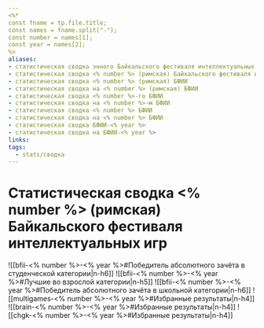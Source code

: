 ```yaml
---
<%*
const fname = tp.file.title;
const names = fname.split("-"); 
const number = names[1];
const year = names[2];
%>
aliases:
- статистическая сводка энного Байкальского фестиваля интеллектуальных игр
- статистическая сводка <% number %> (римская) Байкальского фестиваля интеллектуальных игр
- статистическая сводка <% number %> (римская) БФИИ
- статистическая сводка на <% number %> (римская) БФИИ
- статистическая сводка <% number %>-го БФИИ
- статистическая сводка на <% number %>-м БФИИ
- статистическая сводка <% number %> БФИИ
- статистическая сводка на <% number %> БФИИ
- статистическая сводка БФИИ-<% year %>
- статистическая сводка на БФИИ-<% year %>
links:
tags:
  - stats/сводка
---
```

# Статистическая сводка <% number %> (римская) Байкальского фестиваля интеллектуальных игр

![[bfii-<% number %>-<% year %>#Победитель абсолютного зачёта в студенческой категории|n-h6]]
![[bfii-<% number %>-<% year %>#Лучшие во взрослой категории|n-h5]]
![[bfii-<% number %>-<% year %>#Победитель абсолютного зачёта в школьной категории|n-h6]]
![[multigames-<% number %>-<% year %>#Избранные результаты|n-h4]]
![[brain-<% number %>-<% year %>#Избранные результаты|n-h4]]
![[chgk-<% number %>-<% year %>#Избранные результаты|n-h4]]
